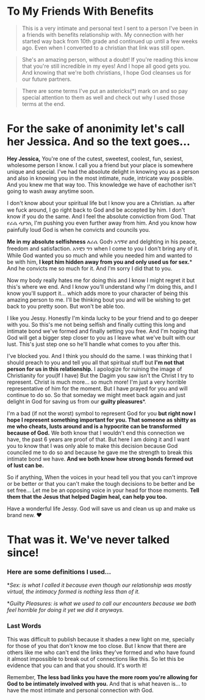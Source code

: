 # To My Friends With Benefits
> This is a very intimate and personal text I sent to a person I've been in a friends with benefits relationship with. My connection with her started way back from 10th grade and continued up until a few weeks ago. Even when I converted to a christian that link was still open.

> She's an amazing person, without a doubt! If you're reading this know that you're still incredible in my eyes! And I hope all good gets you. And knowing that we're both christians, I hope God cleanses us for our future partners. 

> There are some terms I've put an astericks(*) mark on and so pay special attention to them as well and check out why I used those terms at the end.

# For the sake of anonimity let's call her Jessica. And so the text goes...

**Hey Jessica,** You're one of the cutest, sweetest, coolest, fun, sexiest, wholesome person I know. I call you a friend but your place is somewhere unique and special. I've had the absolute delight in knowing you as a person and also in knowing you in the most intimate, nude, intricate way possible. And you knew me that way too. This knowledge we have of eachother isn't going to wash away anytime soon. 

I don't know about your spiritual life but I know you are a Christian. እኔ after we fuck around, I go right back to God and be accepted by him. I don't know if you do the same. And I feel the absolute conviction from God. That የራሴ ሳያንስ, I'm pushing you even further away from him. And you know how painfully loud God is when he convicts and councils you.

**Me in my absolute selfishness** ለራሴ Godን አግኝቼ and delghting in his peace, freedom and satisfaction. አንቺን ግን when I come to you I don't bring any of it. While God wanted you so much and while you needed him and wanted to be with him, **I kept him hidden away from you and only used us for sex.*** And he convicts me so much for it. And I'm sorry I did that to you. 

Now my body really hates me for doing this and I know I might regret it but this's where we end. And I know you'll understand why I'm doing this, and I know you'll support it... which adds more to your character of being this amazing person to me. I'll be thinking bout you and will be wishing to get back to you pretty soon. But won't be able too. 

I like you Jessy. Honestly I'm kinda lucky to be your friend and to go deeper with you. So this's me not being selfish and finally cutting this long and intimate bond we've formed and finally setting you free. And I'm hoping that God will get a bigger step closer to you as I leave what we've built with our lust. This's just step one so he'll handle what comes to you after this. 

I've blocked you. And I think you should do the same. I was thinking that I should preach to you and tell you all that spiritual stuff but **I'm not that person for us in this relationship.** I apologize for ruining the image of Christianity for you(If I have) But the Dagim you saw isn't the Christ I try to represent. Christ is much more... so much more! I'm just a very horrible representative of him for the moment. But I have prayed for you and will continue to do so. So that someday we might meet back again and just delight in God for saving us from our **guilty pleasures***. 

I'm a bad (if not the worst) symbol to represent God for you **but right now I hope I represent something important for you. That someone as shitty as me who cheats, lusts around and is a hypocrite can be transformed because of God.** We both know that I wouldn't end this connection we have, the past 6 years are proof of that. But here I am doing it and I want you to know that I was only able to make this decision because God counciled me to do so and because he gave me the strength to break this intimate bond we have. **And we both know how strong bonds formed out of lust can be.** 

So if anything, When the voices in your head tell you that you can't improve or be better or that you can't make the tough decisions to be better and be set free... Let me be an opposing voice in your head for those moments. **Tell them that the Jesus that helped Dagim heal, can help you too.** 

Have a wonderful life Jessy. God will save us and clean us up and make us brand new. ❤️


# That was it. We've never talked since!

### Here are some definitions I used...

**Sex: is what I called it because even though our relationship was mostly virtual, the intimacy formed is nothing less than of it.*

**Guilty Pleasures: is what we used to call our encounters because we both feel horrible for doing it yet we did it anyways.* 

### Last Words
 This was difficult to publish because it shades a new light on me, specially for those of you that don't know me too close. But I know that there are others like me who can't end the links they've formed and who have found it almost impossible to break out of connections like this. So let this be evidence that you can and that you should. It's worth it! 
 
 Remember, **The less bad links you have the more room you're allowing for God to be intimately involved with you.** And that is what heaven is... to have the most intimate and personal connection with God.